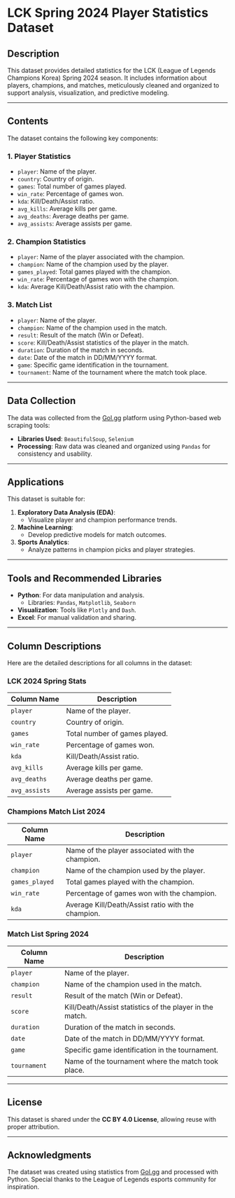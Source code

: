 
# LCK Spring 2024 Player Statistics Dataset

## Description
This dataset provides detailed statistics for the LCK (League of Legends Champions Korea) Spring 2024 season. It includes information about players, champions, and matches, meticulously cleaned and organized to support analysis, visualization, and predictive modeling.

---

## Contents
The dataset contains the following key components:

### **1. Player Statistics**
- `player`: Name of the player.
- `country`: Country of origin.
- `games`: Total number of games played.
- `win_rate`: Percentage of games won.
- `kda`: Kill/Death/Assist ratio.
- `avg_kills`: Average kills per game.
- `avg_deaths`: Average deaths per game.
- `avg_assists`: Average assists per game.

### **2. Champion Statistics**
- `player`: Name of the player associated with the champion.
- `champion`: Name of the champion used by the player.
- `games_played`: Total games played with the champion.
- `win_rate`: Percentage of games won with the champion.
- `kda`: Average Kill/Death/Assist ratio with the champion.

### **3. Match List**
- `player`: Name of the player.
- `champion`: Name of the champion used in the match.
- `result`: Result of the match (Win or Defeat).
- `score`: Kill/Death/Assist statistics of the player in the match.
- `duration`: Duration of the match in seconds.
- `date`: Date of the match in DD/MM/YYYY format.
- `game`: Specific game identification in the tournament.
- `tournament`: Name of the tournament where the match took place.

---

## Data Collection
The data was collected from the [Gol.gg](https://gol.gg) platform using Python-based web scraping tools:

- **Libraries Used**: `BeautifulSoup`, `Selenium`
- **Processing**: Raw data was cleaned and organized using `Pandas` for consistency and usability.

---

## Applications
This dataset is suitable for:
1. **Exploratory Data Analysis (EDA)**:
   - Visualize player and champion performance trends.
2. **Machine Learning**:
   - Develop predictive models for match outcomes.
3. **Sports Analytics**:
   - Analyze patterns in champion picks and player strategies.

---

## Tools and Recommended Libraries
- **Python**: For data manipulation and analysis.
  - Libraries: `Pandas`, `Matplotlib`, `Seaborn`
- **Visualization**: Tools like `Plotly` and `Dash`.
- **Excel**: For manual validation and sharing.

---

## Column Descriptions
Here are the detailed descriptions for all columns in the dataset:

### **LCK 2024 Spring Stats**
| Column Name   | Description                              |
|---------------|------------------------------------------|
| `player`      | Name of the player.                     |
| `country`     | Country of origin.                      |
| `games`       | Total number of games played.           |
| `win_rate`    | Percentage of games won.                |
| `kda`         | Kill/Death/Assist ratio.                |
| `avg_kills`   | Average kills per game.                 |
| `avg_deaths`  | Average deaths per game.                |
| `avg_assists` | Average assists per game.               |

### **Champions Match List 2024**
| Column Name    | Description                               |
|----------------|-------------------------------------------|
| `player`       | Name of the player associated with the champion. |
| `champion`     | Name of the champion used by the player.  |
| `games_played` | Total games played with the champion.     |
| `win_rate`     | Percentage of games won with the champion.|
| `kda`          | Average Kill/Death/Assist ratio with the champion. |

### **Match List Spring 2024**
| Column Name    | Description                               |
|----------------|-------------------------------------------|
| `player`       | Name of the player.                      |
| `champion`     | Name of the champion used in the match.   |
| `result`       | Result of the match (Win or Defeat).      |
| `score`        | Kill/Death/Assist statistics of the player in the match. |
| `duration`     | Duration of the match in seconds.         |
| `date`         | Date of the match in DD/MM/YYYY format.   |
| `game`         | Specific game identification in the tournament. |
| `tournament`   | Name of the tournament where the match took place. |

---

## License
This dataset is shared under the **CC BY 4.0 License**, allowing reuse with proper attribution.

---

## Acknowledgments
The dataset was created using statistics from [Gol.gg](https://gol.gg) and processed with Python. Special thanks to the League of Legends esports community for inspiration.
